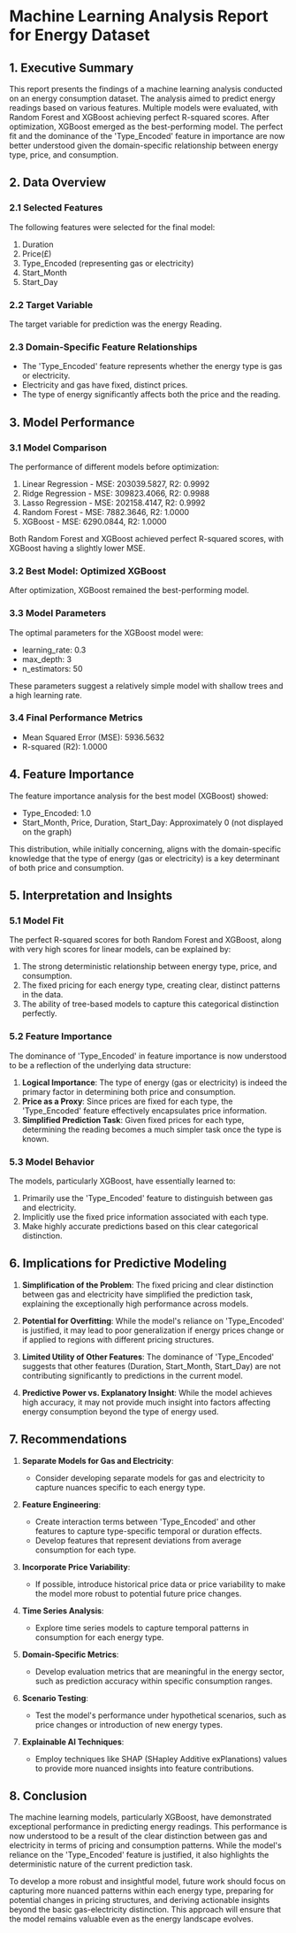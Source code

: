 # Machine Learning Analysis Report for Energy Dataset

## 1. Executive Summary

This report presents the findings of a machine learning analysis conducted on an energy consumption dataset. The analysis aimed to predict energy readings based on various features. Multiple models were evaluated, with Random Forest and XGBoost achieving perfect R-squared scores. After optimization, XGBoost emerged as the best-performing model. The perfect fit and the dominance of the 'Type_Encoded' feature in importance are now better understood given the domain-specific relationship between energy type, price, and consumption.

## 2. Data Overview

### 2.1 Selected Features

The following features were selected for the final model:

1. Duration
2. Price(£)
3. Type_Encoded (representing gas or electricity)
4. Start_Month
5. Start_Day

### 2.2 Target Variable

The target variable for prediction was the energy Reading.

### 2.3 Domain-Specific Feature Relationships

- The 'Type_Encoded' feature represents whether the energy type is gas or electricity.
- Electricity and gas have fixed, distinct prices.
- The type of energy significantly affects both the price and the reading.

## 3. Model Performance

### 3.1 Model Comparison

The performance of different models before optimization:

1. Linear Regression - MSE: 203039.5827, R2: 0.9992
2. Ridge Regression - MSE: 309823.4066, R2: 0.9988
3. Lasso Regression - MSE: 202158.4147, R2: 0.9992
4. Random Forest - MSE: 7882.3646, R2: 1.0000
5. XGBoost - MSE: 6290.0844, R2: 1.0000

Both Random Forest and XGBoost achieved perfect R-squared scores, with XGBoost having a slightly lower MSE.

### 3.2 Best Model: Optimized XGBoost

After optimization, XGBoost remained the best-performing model.

### 3.3 Model Parameters

The optimal parameters for the XGBoost model were:

- learning_rate: 0.3
- max_depth: 3
- n_estimators: 50

These parameters suggest a relatively simple model with shallow trees and a high learning rate.

### 3.4 Final Performance Metrics

- Mean Squared Error (MSE): 5936.5632
- R-squared (R2): 1.0000

## 4. Feature Importance

The feature importance analysis for the best model (XGBoost) showed:

- Type_Encoded: 1.0
- Start_Month, Price, Duration, Start_Day: Approximately 0 (not displayed on the graph)

This distribution, while initially concerning, aligns with the domain-specific knowledge that the type of energy (gas or electricity) is a key determinant of both price and consumption.

## 5. Interpretation and Insights

### 5.1 Model Fit

The perfect R-squared scores for both Random Forest and XGBoost, along with very high scores for linear models, can be explained by:

1. The strong deterministic relationship between energy type, price, and consumption.
2. The fixed pricing for each energy type, creating clear, distinct patterns in the data.
3. The ability of tree-based models to capture this categorical distinction perfectly.

### 5.2 Feature Importance

The dominance of 'Type_Encoded' in feature importance is now understood to be a reflection of the underlying data structure:

1. **Logical Importance**: The type of energy (gas or electricity) is indeed the primary factor in determining both price and consumption.
2. **Price as a Proxy**: Since prices are fixed for each type, the 'Type_Encoded' feature effectively encapsulates price information.
3. **Simplified Prediction Task**: Given fixed prices for each type, determining the reading becomes a much simpler task once the type is known.

### 5.3 Model Behavior

The models, particularly XGBoost, have essentially learned to:

1. Primarily use the 'Type_Encoded' feature to distinguish between gas and electricity.
2. Implicitly use the fixed price information associated with each type.
3. Make highly accurate predictions based on this clear categorical distinction.

## 6. Implications for Predictive Modeling

1. **Simplification of the Problem**: The fixed pricing and clear distinction between gas and electricity have simplified the prediction task, explaining the exceptionally high performance across models.

2. **Potential for Overfitting**: While the model's reliance on 'Type_Encoded' is justified, it may lead to poor generalization if energy prices change or if applied to regions with different pricing structures.

3. **Limited Utility of Other Features**: The dominance of 'Type_Encoded' suggests that other features (Duration, Start_Month, Start_Day) are not contributing significantly to predictions in the current model.

4. **Predictive Power vs. Explanatory Insight**: While the model achieves high accuracy, it may not provide much insight into factors affecting energy consumption beyond the type of energy used.

## 7. Recommendations

1. **Separate Models for Gas and Electricity**:
   - Consider developing separate models for gas and electricity to capture nuances specific to each energy type.

2. **Feature Engineering**:
   - Create interaction terms between 'Type_Encoded' and other features to capture type-specific temporal or duration effects.
   - Develop features that represent deviations from average consumption for each type.

3. **Incorporate Price Variability**:
   - If possible, introduce historical price data or price variability to make the model more robust to potential future price changes.

4. **Time Series Analysis**:
   - Explore time series models to capture temporal patterns in consumption for each energy type.

5. **Domain-Specific Metrics**:
   - Develop evaluation metrics that are meaningful in the energy sector, such as prediction accuracy within specific consumption ranges.

6. **Scenario Testing**:
   - Test the model's performance under hypothetical scenarios, such as price changes or introduction of new energy types.

7. **Explainable AI Techniques**:
   - Employ techniques like SHAP (SHapley Additive exPlanations) values to provide more nuanced insights into feature contributions.

## 8. Conclusion

The machine learning models, particularly XGBoost, have demonstrated exceptional performance in predicting energy readings. This performance is now understood to be a result of the clear distinction between gas and electricity in terms of pricing and consumption patterns. While the model's reliance on the 'Type_Encoded' feature is justified, it also highlights the deterministic nature of the current prediction task.

To develop a more robust and insightful model, future work should focus on capturing more nuanced patterns within each energy type, preparing for potential changes in pricing structures, and deriving actionable insights beyond the basic gas-electricity distinction. This approach will ensure that the model remains valuable even as the energy landscape evolves.
